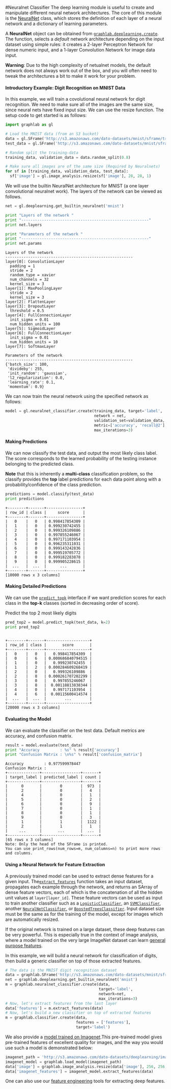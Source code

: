 <script src="../dato/js/recview.js"></script>
#Neuralnet Classifier
The deep learning module is useful to create and manipulate different neural
network architectures. The core of this module is the
[NeuralNet](https://dato.com/products/create/docs/generated/graphlab.neuralnet_classifier.NeuralNetClassifier.html)
class, which stores the definition of each layer of a neural network and
a dictionary of learning parameters.

A **NeuralNet** object can be obtained from [`graphlab.deeplearning.create`](https://dato.com/products/create/docs/generated/graphlab.deeplearning.create.html).
The function, selects a *default* network architecture depending on the input
dataset using simple rules: it creates a 2-layer Perceptron Network for dense
numeric input, and a 1-layer Convolution Network for image data input.

**Warning**: Due to the high complexity of netualnet models, the default
network does not always work out of the box, and you will often need to tweak
the architectures a bit to make it work for your problem.


#### Introductory Example: Digit Recognition on MNIST Data


In this example, we will train a covolutional neural network for digit
recognition.  We need to make sure all of the images are the same size, since
neural nets have fixed input size. We can use the resize function. The setup
code to get started is as follows:

```python
import graphlab as gl

# Load the MNIST data (from an S3 bucket)
data = gl.SFrame('http://s3.amazonaws.com/dato-datasets/mnist/sframe/train')
test_data = gl.SFrame('http://s3.amazonaws.com/dato-datasets/mnist/sframe/test')

# Random split the training-data
training_data, validation_data = data.random_split(0.8)

# Make sure all images are of the same size (Required by Neuralnets)
for sf in [training_data, validation_data, test_data]:
  sf['image'] = gl.image_analysis.resize(sf['image'], 28, 28, 1)
```


We will use the builtin NeuralNet architecture for MNIST (a one layer
convolutional neuralnet work). The layers of the network can be viewed
as follows.

```python
net = gl.deeplearning.get_builtin_neuralnet('mnist')

print "Layers of the network "
print "--------------------------------------------------------"
print net.layers

print "Parameters of the network "
print "--------------------------------------------------------"
print net.params
```
```no-highlight
Layers of the network
--------------------------------------------------------
layer[0]: ConvolutionLayer
  padding = 1
  stride = 2
  random_type = xavier
  num_channels = 32
  kernel_size = 3
layer[1]: MaxPoolingLayer
  stride = 2
  kernel_size = 3
layer[2]: FlattenLayer
layer[3]: DropoutLayer
  threshold = 0.5
layer[4]: FullConnectionLayer
  init_sigma = 0.01
  num_hidden_units = 100
layer[5]: SigmoidLayer
layer[6]: FullConnectionLayer
  init_sigma = 0.01
  num_hidden_units = 10
layer[7]: SoftmaxLayer

Parameters of the network
--------------------------------------------------------
{'batch_size': 100,
 'divideby': 255,
 'init_random': 'gaussian',
 'l2_regularization': 0.0,
 'learning_rate': 0.1,
 'momentum': 0.9}
```

We can now train the neural network using the specified network as follows:

```python
model = gl.neuralnet_classifier.create(training_data, target='label',
                                       network = net,
                                       validation_set=validation_data,
                                       metric=['accuracy', 'recall@2'],
                                       max_iterations=3)
```

#### Making Predictions

We can now classify the test data, and output the most likely class label. The
score corresponds to the learned probability of the testing instance belonging
to the predicted class.

**Note** that this is inherently a **multi-class** classification problem, so
the classify provides the **top** label predictions for each data point along
with a probability/confidence of the class prediction.

```python
predictions = model.classify(test_data)
print predictions
```
```no-highlight
+--------+-------+----------------+
| row_id | class |     score      |
+--------+-------+----------------+
|   0    |   0   | 0.998417854309 |
|   1    |   0   | 0.999230742455 |
|   2    |   0   | 0.999326109886 |
|   3    |   0   | 0.997855246067 |
|   4    |   0   | 0.997171103954 |
|   5    |   0   | 0.996235311031 |
|   6    |   0   | 0.999143242836 |
|   7    |   0   | 0.999519705772 |
|   8    |   0   | 0.999182283878 |
|   9    |   0   | 0.999905228615 |
|  ...   |  ...  |      ...       |
+--------+-------+----------------+
[10000 rows x 3 columns]
```


#### Making Detailed Predictions

We can use the [`predict_topk`](https://dato.com/products/create/docs/generated/graphlab.neuralnet_classifier.NeuralNetClassifier.predict_topk.html) interface if we want prediction scores for
each class in the **top-k** classes (sorted in decreasing order of score).

Predict the top 2 most likely digits

```python
pred_top2 = model.predict_topk(test_data, k=2)
print pred_top2
```
```no-highlight

+--------+-------+-------------------+
| row_id | class |       score       |
+--------+-------+-------------------+
|   0    |   0   |   0.998417854309  |
|   0    |   6   | 0.000686840794515 |
|   1    |   0   |   0.999230742455  |
|   1    |   2   | 0.000284609268419 |
|   2    |   0   |   0.999326109886  |
|   2    |   8   | 0.000261707202299 |
|   3    |   0   |   0.997855246067  |
|   3    |   8   |  0.00118813838344 |
|   4    |   0   |   0.997171103954  |
|   4    |   6   |  0.00115600414574 |
|  ...   |  ...  |        ...        |
+--------+-------+-------------------+
[20000 rows x 3 columns]
```

#### Evaluating the Model

We can evaluate the classifier on the test data. Default metrics are accuracy,
and confusion matrix.

```python
result = model.evaluate(test_data)
print "Accuracy         : %s" % result['accuracy']
print "Confusion Matrix : \n%s" % result['confusion_matrix']
```
```no-highlight
Accuracy         : 0.977599978447
Confusion Matrix :
+--------------+-----------------+-------+
| target_label | predicted_label | count |
+--------------+-----------------+-------+
|      0       |        0        |  973  |
|      2       |        0        |   4   |
|      4       |        0        |   1   |
|      5       |        0        |   2   |
|      6       |        0        |   9   |
|      7       |        0        |   1   |
|      8       |        0        |   1   |
|      9       |        0        |   3   |
|      1       |        1        |  1122 |
|      2       |        1        |   1   |
|     ...      |       ...       |  ...  |
+--------------+-----------------+-------+
[65 rows x 3 columns]
Note: Only the head of the SFrame is printed.
You can use print_rows(num_rows=m, num_columns=n) to print more rows and columns.
```

#### Using a Neural Network for Feature Extraction

A previously trained model can be used to extract dense features for a given input. The[`extract_features`](https://dato.com/products/create/docs/generated/graphlab.neuralnet_classifier.NeuralNetClassifier.extract_features.html) function takes an input dataset, propagates each example through the network, and returns an SArray of dense feature vectors, each of which is the concatenation of all the hidden unit values at `layer[layer_id]`. These feature vectors can be used as input to train another classifier such as a [`LogisticClassifier`](https://dato.com/products/create/docs/generated/graphlab.logistic_classifier.LogisticClassifier.html), an [`SVMClassifier`](https://dato.com/products/create/docs/generated/graphlab.svm_classifier.SVMClassifier.html), another [`NeuralNetClassifier`](https://dato.com/products/create/docs/generated/graphlab.neuralnet_classifier.NeuralNetClassifier.html), or [`BoostedTreesClassifier`](https://dato.com/products/create/docs/generated/graphlab.boosted_trees_classifier.BoostedTreesClassifier.html). Input dataset size must be the same as for the training of the model, except for images which are automatically resized.

If the original network is trained on a large dataset, these deep features can be very powerful. This is especially true in the context of image analysis, where a model trained on the very large ImageNet dataset can learn [general purpose features](http://blog.dato.com/deep-learning-blog-post).

In this example, we will build a neural network for classification of digits, then build a generic classifier on top of those extracted features.

```python
# The data is the MNIST digit recognition dataset
data = graphlab.SFrame('http://s3.amazonaws.com/dato-datasets/mnist/sframe/train6k')
net = graphlab.deeplearning.get_builtin_neuralnet('mnist')
m = graphlab.neuralnet_classifier.create(data,
                                         target='label',
                                         network=net,
                                         max_iterations=3)
# Now, let's extract features from the last layer
data['features'] = m.extract_features(data)
# Now, let's build a new classifier on top of extracted features
m = graphlab.classifier.create(data,
                               features = ['features'],
                               target='label')
```

We also provide a [model trained on Imagenet](http://www.cs.toronto.edu/~fritz/absps/imagenet.pdf).This pre-trained model gives pre-trained features of excellent quality for images, and the way you would use such a model is demonstrated below:

```python
imagenet_path = 'http://s3.amazonaws.com/dato-datasets/deeplearning/imagenet_model_iter45'
imagenet_model = graphlab.load_model(imagenet_path)
data['image'] = graphlab.image_analysis.resize(data['image'], 256, 256, 3)
data['imagenet_features'] = imagenet_model.extract_features(data)
```

One can also use our [feature engineering](../feature-engineering/deep_feature_extractor.md) tools for extracting deep features.
